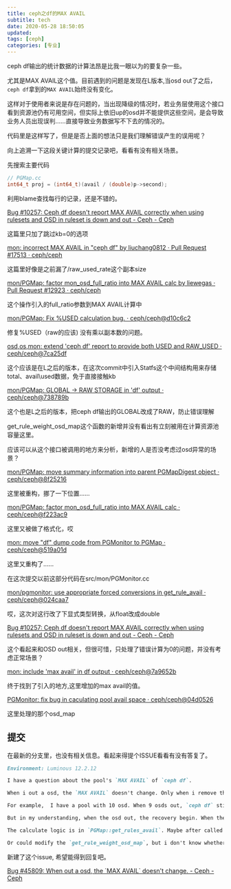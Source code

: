 ```yaml
---
title: ceph之df的MAX AVAIL
subtitle: tech
date: 2020-05-28 18:50:05
updated:
tags: [ceph]
categories: [专业]
---
```


ceph df输出的统计数据的计算法昂是比我一眼以为的要复杂一些。

尤其是MAX AVAIL这个值。目前遇到的问题是发现在L版本,当osd out了之后，`ceph df`拿到的`MAX AVAIL`始终没有变化。

<!--more-->
这样对于使用者来说是存在问题的，当出现降级的情况时，若业务层使用这个接口看到资源池仍有可用空间，但实际上依旧up的osd并不能提供这些空间，是会导致业务人员出现误判……直接导致业务数据写不下去的情况的。

代码里是这样写了，但是是否上面的想法只是我们理解错误产生的误用呢？

向上追溯一下这段关键计算的提交记录吧，看看有没有相关场景。

先搜索主要代码

``` c++
// PGMap.cc
int64_t proj = (int64_t)(avail / (double)p->second);
```

利用blame查找每行的记录，还是不错的。

[Bug \#10257: Ceph df doesn't report MAX AVAIL correctly when using rulesets and OSD in ruleset is down and out \- Ceph \- Ceph](https://tracker.ceph.com/issues/10257#note-1)

这篇里只加了跳过kb=0的选项

[mon: incorrect MAX AVAIL in "ceph df" by liuchang0812 · Pull Request \#17513 · ceph/ceph](https://github.com/ceph/ceph/pull/17513)

这篇里好像是之前漏了/raw_used_rate这个副本size

[mon/PGMap: factor mon\_osd\_full\_ratio into MAX AVAIL calc by liewegas · Pull Request \#12923 · ceph/ceph](https://github.com/ceph/ceph/pull/12923/commits/f223ac92917f4bc18e5b9b3ad61afa155e4d088a)

这个操作引入的full_ratio参数到MAX AVAIL计算中

[mon/PGMap: Fix %USED calculation bug\. · ceph/ceph@d10c6c2](https://github.com/ceph/ceph/commit/d10c6c26f9ef7372e2c95da79d23b07ce5f4e0e5#diff-ecab4c883be988760d61a8a883ddc23f)

修复%USED（raw的应该) 没有乘以副本数的问题。

[osd,os,mon: extend 'ceph df' report to provide both USED and RAW\_USED · ceph/ceph@7ca25df](https://github.com/ceph/ceph/commit/7ca25dfd5a4f05d1f942b73f08e82b8694a73c99#diff-ecab4c883be988760d61a8a883ddc23f)

这个应该是在L之后的版本，在这次commit中引入Statfs这个中间结构用来存储total、avail\used数据，免于直接接触kb

[mon/PGMap: GLOBAL \-> RAW STORAGE in 'df' output · ceph/ceph@738789b](https://github.com/ceph/ceph/commit/738789b0577f879bb756d65b71066300902ab116#diff-ecab4c883be988760d61a8a883ddc23f)

这个也是L之后的版本，把ceph df输出的GLOBAL改成了RAW，防止错误理解

get_rule_weight_osd_map这个函数的新增并没有看出有立刻被用在计算资源池容量这里。

应该可以从这个接口被调用的地方来分析，新增的人是否没考虑过osd异常的场景？

[mon/PGMap: move summary information into parent PGMapDigest object · ceph/ceph@8f25216](https://github.com/ceph/ceph/commit/8f2521617ee31453909ddd0a6a5fd177c8fbf034)

这里被重构，挪了一下位置……

[mon/PGMap: factor mon\_osd\_full\_ratio into MAX AVAIL calc · ceph/ceph@f223ac9](https://github.com/ceph/ceph/commit/f223ac92917f4bc18e5b9b3ad61afa155e4d088a)

这里又被做了格式化，哎

[mon: move "df" dump code from PGMonitor to PGMap · ceph/ceph@519a01d](https://github.com/ceph/ceph/commit/519a01d973f10b97e4ba497e065fdf53b6064029)

这里又重构了……

在这次提交以前这部分代码在src/mon/PGMonitor.cc 

[mon/pgmonitor: use appropriate forced conversions in get\_rule\_avail · ceph/ceph@024caa7](https://github.com/ceph/ceph/commit/024caa721d6632eda0cdcdd704188de209f30bd6)

哎，这次对这行改了下显式类型转换，从float改成double

[Bug \#10257: Ceph df doesn't report MAX AVAIL correctly when using rulesets and OSD in ruleset is down and out \- Ceph \- Ceph](https://tracker.ceph.com/issues/10257#note-1)

这个看起来和OSD out相关，但很可惜，只处理了错误计算为0的问题，并没有考虑正常场景？


[mon: include 'max avail' in df output · ceph/ceph@7a9652b](https://github.com/ceph/ceph/commit/7a9652b58ea70f9a484a135bde20d872616c5947)

终于找到了引入的地方,这里增加的max avail的值。

[PGMonitor: fix bug in caculating pool avail space · ceph/ceph@04d0526](https://github.com/ceph/ceph/commit/04d0526718ccfc220b4fe0c9046ac58899d9dafc)

这里处理的那个osd_map

## 提交

在最新的分支里，也没有相关信息。看起来得提个ISSUE看看有没有答复了。

``` md
Environment: Luminous 12.2.12

I have a question about the pool's `MAX AVAIL` of `ceph df`.

When i out a osd, the `MAX AVAIL` doesn't change. Only when i remove the osd from the crush map of the pool, the `MAX AVAIL` decrese.

For example,  I have a pool with 10 osd. When 9 osds out, `ceph df` still output the MAX AVAIL with 10 osds, not the remained 1 osd. Only when i remove the out osds from the crush map, the MAX AVAIL changed to the remained size. 

But in my understanding, when the osd out, the recovery begin. When the recovery begins, the out osd has no use for the pool. If `MAX AVAIL` doesn't change, It may provide error avail size for the users.

The calculate logic is in `PGMap::get_rules_avail`. Maybe after called `get_rule_weight_osd_map`, we could recalculate the weight map to remove the osd which `osd_info.kb` is zero. 

Or could modify the `get_rule_weight_osd_map`, but i don't know whether there is some other impact.
```
新建了这个issue, 希望能得到回复吧。

[Bug \#45809: When out a osd, the \`MAX AVAIL\` doesn't change\. \- Ceph \- Ceph](https://tracker.ceph.com/issues/45809)

